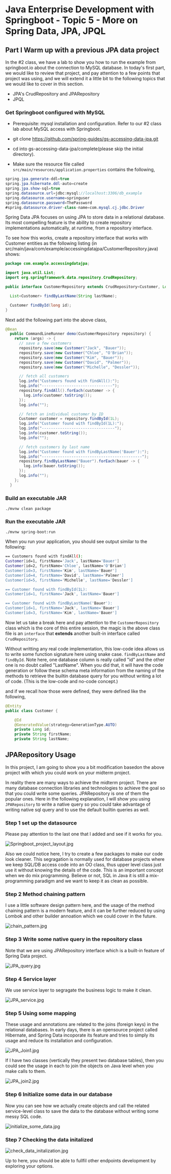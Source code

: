 # Java Enterprise Development with Springboot - Topic 5 - More on Spring Data, JPA, JPQL

## Part I Warm up with a previous JPA data project

In the #2 class, we have a lab to show you how to run the example from springboot.io about the connection to MySQL database.
In today's first part, we would like to review that project, and pay attention to a few points that project was using,
and we will extend it a little bit to the following topics that we would like to cover in this section.

* JPA's CrudRepository and JPARepository
* JPQL

### Get Springboot configured with MySQL

* Prerequisite: mysql installation and configuration. Refer to our #2 class lab about MySQL access with Springboot.

* git clone https://github.com/spring-guides/gs-accessing-data-jpa.git

* cd into gs-accessing-data-jpa/complete(please skip the initial directory).

* Make sure the resource file called `src/main/resources/application.properties` contains the following,

```java
spring.jpa.generate-ddl=true
spring.jpa.hibernate.ddl-auto=create
spring.jpa.show-sql=true
spring.datasource.url=jdbc:mysql://localhost:3306/db_example
spring.datasource.username=springuser
spring.datasource.password=ThePassword
#spring.datasource.driver-class-name=com.mysql.cj.jdbc.Driver
```

Spring Data JPA focuses on using JPA to store data in a relational database. Its most compelling feature is the ability to create repository implementations automatically, at runtime, from a repository interface.

To see how this works, create a repository interface that works with Customer entities as the following listing (in src/main/java/com/example/accessingdatajpa/CustomerRepository.java) shows:

```java
package com.example.accessingdatajpa;

import java.util.List;
import org.springframework.data.repository.CrudRepository;

public interface CustomerRepository extends CrudRepository<Customer, Long> {

  List<Customer> findByLastName(String lastName);

  Customer findById(long id);
}
```

Next add the following part into the above class,

```java
@Bean
  public CommandLineRunner demo(CustomerRepository repository) {
    return (args) -> {
      // save a few customers
      repository.save(new Customer("Jack", "Bauer"));
      repository.save(new Customer("Chloe", "O'Brian"));
      repository.save(new Customer("Kim", "Bauer"));
      repository.save(new Customer("David", "Palmer"));
      repository.save(new Customer("Michelle", "Dessler"));

      // fetch all customers
      log.info("Customers found with findAll():");
      log.info("-------------------------------");
      repository.findAll().forEach(customer -> {
        log.info(customer.toString());
      });
      log.info("");

      // fetch an individual customer by ID
      Customer customer = repository.findById(1L);
      log.info("Customer found with findById(1L):");
      log.info("--------------------------------");
      log.info(customer.toString());
      log.info("");

      // fetch customers by last name
      log.info("Customer found with findByLastName('Bauer'):");
      log.info("--------------------------------------------");
      repository.findByLastName("Bauer").forEach(bauer -> {
        log.info(bauer.toString());
      });
      log.info("");
    };
  }
```

### Build an executable JAR

`./mvnw clean package`

### Run the executable JAR

`./mvnw spring-boot:run`

When you run your application, you should see output similar to the following:

```bash
== Customers found with findAll():
Customer[id=1, firstName='Jack', lastName='Bauer']
Customer[id=2, firstName='Chloe', lastName='O'Brian']
Customer[id=3, firstName='Kim', lastName='Bauer']
Customer[id=4, firstName='David', lastName='Palmer']
Customer[id=5, firstName='Michelle', lastName='Dessler']

== Customer found with findById(1L):
Customer[id=1, firstName='Jack', lastName='Bauer']

== Customer found with findByLastName('Bauer'):
Customer[id=1, firstName='Jack', lastName='Bauer']
Customer[id=3, firstName='Kim', lastName='Bauer']
```

Now let us take a break here and pay attention to the `CustomerRepository` class which is the core of this entire session,
the magic is the above class file is an `interface` that **extends** another built-in interface called `CrudRepository`.

Without writting any real code implementation, this low-code idea allows us to write some function signature here using snake case.
`findByLastName` and `findById`. Note here, one database column is really called "id" and the other one is no doubt called "LastName".
When you did that, it will have the code generation or follow these schema meta information from the naming of the methods 
to retrieve the builtin database query for you without writing a lot of code. (This is the low-code and no-code concept.)

and if we recall how those were defined, they were defined like the following,

```java
@Entity
public class Customer {

	@Id
	@GeneratedValue(strategy=GenerationType.AUTO)
	private Long id;
	private String firstName;
	private String lastName;
```

## JPARepository Usage

In this project, I am going to show you a bit modification basedon the above project with which you could work on your midterm project.

In reality there are many ways to achieve the midterm project. There are many database connection libraries and technologies to achieve the goal so that you could write some queries. JPARepository is one of them the popular ones. Here in the following explanation, I will show you using `JPARepository` to write a native query so you could take advantage of writing native sql query and to use the default builtin queries as well.

### Step 1 set up the datasource

Please pay attention to the last one that I added and see if it works for you.

![Springboot_project_layout.jpg](https://kevinli-webbertech.github.io/blog/images/springboot/#5/Springboot_project_layout.jpg)

Also we could notice here, I try to create a few packages to make our code look cleaner.
This segragation is normally used for database projects where we keep SQL/DB access code into an OO class, thus upper level class just use it without knowing the details of the code. This is an important concept when we do mix programming. Believe or not, SQL in Java it is still a mix-programming paradigm and we want to keep it as clean as possible.

### Step 2 Method chaining pattern

I use a little software design pattern here, and the usage of the method chaining pattern is a modern feature, and it can be further reduced by using Lombok and other builder annoation which we could cover in the future.

![chain_pattern.jpg](https://kevinli-webbertech.github.io/blog/images/springboot/#5/chain_pattern.jpg)

### Step 3 Write some native query in the repository class

Note that we are using JPARepository interface which is a built-in feature of Spring Data project.

![JPA_query.jpg](https://kevinli-webbertech.github.io/blog/images/springboot/#5/JPA_query.jpg)

### Step 4 Service layer

We use service layer to segragate the business logic to make it clean.

![JPA_service.jpg](https://kevinli-webbertech.github.io/blog/images/springboot/#5/JPA_service.jpg)

### Step 5 Using some mapping

These usage and annotations are related to the joins (foreign keys) in the relational databases. In early days, there is an opensource project called Hibernate, and Spring Data incoporate its feature and tries to simply its usage and reduce its installation and configuration.

![JPA_Join1.jpg](https://kevinli-webbertech.github.io/blog/images/springboot/#5/JPA_Join1.jpg)

If I have two classes (vertically they present two database tables), then you could see the usage in each to join the objects on Java level when you make calls to them.

![JPA_join2.jpg](https://kevinli-webbertech.github.io/blog/images/springboot/#5/JPA_join2.jpg)

### Step 6 Initialize some data in our database

Now you can see how we actually create objects and call the related service-level class to save the data to the database without writing some messy SQL code.

![initialize_some_data.jpg](https://kevinli-webbertech.github.io/blog/images/springboot/#5/initialize_some_data.jpg)

### Step 7 Checking the data initalized

![check_data_initalization.jpg](https://kevinli-webbertech.github.io/blog/images/springboot/#5/check_data_initalization.jpg)

Up to here, you should be able to fullfil other endpoints development by exploring your options.